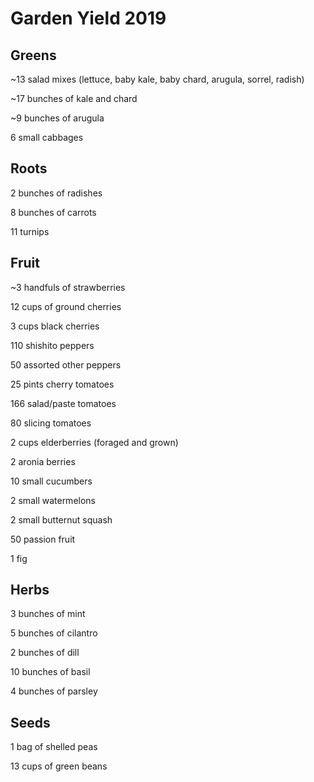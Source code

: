 # Garden Yield 2019

## Greens

~13 salad mixes (lettuce, baby kale, baby chard, arugula, sorrel, radish)

~17 bunches of kale and chard

~9 bunches of arugula

6 small cabbages

## Roots

2 bunches of radishes

8 bunches of carrots

11 turnips

## Fruit

~3 handfuls of strawberries

12 cups of ground cherries

3 cups black cherries

110 shishito peppers

50 assorted other peppers

25 pints cherry tomatoes

166 salad/paste tomatoes

80 slicing tomatoes

2 cups elderberries (foraged and grown)

2 aronia berries

10 small cucumbers

2 small watermelons

2 small butternut squash

50 passion fruit

1 fig

## Herbs

3 bunches of mint

5 bunches of cilantro

2 bunches of dill

10 bunches of basil

4 bunches of parsley

## Seeds

1 bag of shelled peas

13 cups of green beans
